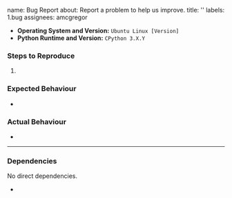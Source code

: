 name: Bug Report
about: Report a problem to help us improve.
title: ''
labels: 1.bug
assignees: amcgregor

<!-- Enter a clear and concise description of what the bug is here. Keep the length to one or two paragraphs, more specific (i.e. technical) detail can be added further on. The title of the issue should provide sufficient detail so as to easily locate the ticket in the future, and should identify the primary action item or concern. Delete this introduction, any unused sections, empty lists, and instructional text (comments) prior to submission. -->

* **Operating System and Version:** `Ubuntu Linux [Version]`
* **Python Runtime and Version:** `CPython 3.X.Y`


### Steps to Reproduce

1. <!-- Identify the specific steps to follow to encounter the problem. -->


### Expected Behaviour

* <!-- Identify the correct behaviour that was expected. -->


### Actual Behaviour

* <!-- Identify the actual behaviour encountered that was not expected. -->

---

### Dependencies

No direct dependencies.

* <!-- List any issue dependencies such as blockers here. -->
